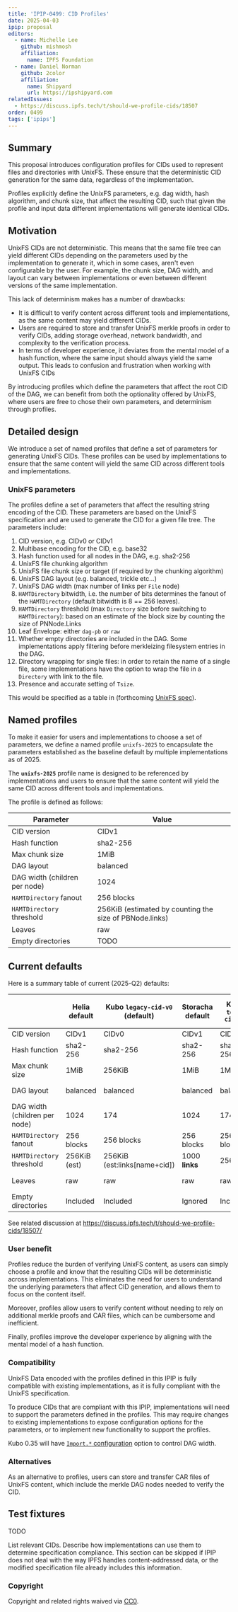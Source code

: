 ```yaml
---
title: 'IPIP-0499: CID Profiles'
date: 2025-04-03
ipip: proposal
editors:
  - name: Michelle Lee
    github: mishmosh
    affiliation:
      name: IPFS Foundation
  - name: Daniel Norman
    github: 2color
    affiliation:
      name: Shipyard
      url: https://ipshipyard.com
relatedIssues:
  - https://discuss.ipfs.tech/t/should-we-profile-cids/18507
order: 0499
tags: ['ipips']
---
```


## Summary

This proposal introduces configuration profiles for CIDs used to represent files and directories with UnixFS. These ensure that the deterministic CID generation for the same data, regardless of the implementation.

Profiles explicitly define the UnixFS parameters, e.g. dag width, hash algorithm, and chunk size, that affect the resulting CID, such that given the profile and input data different implementations will generate identical CIDs.

## Motivation

UnixFS CIDs are not deterministic. This means that the same file tree can yield different CIDs depending on the parameters used by the implementation to generate it, which in some cases, aren't even configurable by the user. For example, the chunk size, DAG width, and layout can vary between implementations or even between different versions of the same implementation.

This lack of determinism makes has a number of drawbacks:

- It is difficult to verify content across different tools and implementations, as the same content may yield different CIDs.
- Users are required to store and transfer UnixFS merkle proofs in order to verify CIDs, adding storage overhead, network bandwidth, and complexity to the verification process.
- In terms of developer experience, it deviates from the mental model of a hash function, where the same input should always yield the same output. This leads to confusion and frustration when working with UnixFS CIDs

By introducing profiles which define the parameters that affect the root CID of the DAG, we can benefit from both the optionality offered by UnixFS, where users are free to chose their own parameters, and determinism through profiles.

## Detailed design

We introduce a set of named profiles that define a set of parameters for generating UnixFS CIDs. These profiles can be used by implementations to ensure that the same content will yield the same CID across different tools and implementations.

### UnixFS parameters

The profiles define a set of parameters that affect the resulting string encoding of the CID. These parameters are based on the UnixFS specification and are used to generate the CID for a given file tree. The parameters include:

1. CID version, e.g. CIDv0 or CIDv1
1. Multibase encoding for the CID, e.g. base32
1. Hash function used for all nodes in the DAG, e.g. sha2-256
1. UnixFS file chunking algorithm
1. UnixFS file chunk size or target (if required by the chunking algorithm)
1. UnixFS DAG layout (e.g. balanced, trickle etc...)
1. UnixFS DAG width (max number of links per `File` node)
1. `HAMTDirectory` bitwidth, i.e. the number of bits determines the fanout of the `HAMTDirectory` (default bitwidth is 8 == 256 leaves).
1. `HAMTDirectory` threshold (max `Directory` size before switching to `HAMTDirectory`): based on an estimate of the block size by counting the size of PNNode.Links
1. Leaf Envelope: either `dag-pb` or `raw`
1. Whether empty directories are included in the DAG. Some implementations apply filtering before merkleizing filesystem entries in the DAG.
1. Directory wrapping for single files: in order to retain the name of a single file, some implementations have the option to wrap the file in a `Directory` with link to the file.
2. Presence and accurate setting of `Tsize`.

This would be specified as a table in (forthcoming [UnixFS spec](https://github.com/ipfs/specs/pull/331/files)).

## Named profiles

To make it easier for users and implementations to choose a set of parameters, we define a named profile `unixfs-2025` to encapsulate the parameters established as the baseline default by multiple implementations as of 2025.

The **`unixfs-2025`** profile name is designed to be referenced by implementations and users to ensure that the same content will yield the same CID across different tools and implementations.

The profile is defined as follows:

| Parameter                     | Value                                                   |
| ----------------------------- | ------------------------------------------------------- |
| CID version                   | CIDv1                                                   |
| Hash function                 | sha2-256                                                |
| Max chunk size                | 1MiB                                                    |
| DAG layout                    | balanced                                                |
| DAG width (children per node) | 1024                                                    |
| `HAMTDirectory` fanout        | 256 blocks                                              |
| `HAMTDirectory` threshold     | 256KiB (estimated by counting the size of PBNode.links) |
| Leaves                        | raw                                                     |
| Empty directories             | TODO                                                    |

## Current defaults

Here is a summary table of current (2025-Q2) defaults:

|                               | Helia default | Kubo `legacy-cid-v0` (default) | Storacha default | Kubo `test-cid-v1` | Kubo `test-cid-v1-wide` | DASL          |
| ----------------------------- | ------------- | ------------------------------ | ---------------- | ------------------ | ----------------------- | ------------- |
| CID version                   | CIDv1         | CIDv0                          | CIDv1            | CIDv1              | CIDv1                   | CIDv1         |
| Hash function                 | sha2-256      | sha2-256                       | sha2-256         | sha2-256           | sha2-256                | sha2-256      |
| Max chunk size                | 1MiB          | 256KiB                         | 1MiB             | 1MiB               | 1MiB                    | not specified |
| DAG layout                    | balanced      | balanced                       | balanced         | balanced           | balanced                | not specified |
| DAG width (children per node) | 1024          | 174                            | 1024             | 174                | **1024**                | not specified |
| `HAMTDirectory` fanout        | 256 blocks    | 256 blocks                     | 256 blocks       | 256 blocks         | **1024**                | not specified |
| `HAMTDirectory` threshold     | 256KiB (est)  | 256KiB (est:links[name+cid])   | 1000 **links**   | 256KiB             | **1MiB**                | not specified |
| Leaves                        | raw           | raw                            | raw              | raw                | raw                     | not specified |
| Empty directories             | Included      | Included                       | Ignored          | Included           | Included                | not specified |

See related discussion at https://discuss.ipfs.tech/t/should-we-profile-cids/18507/

### User benefit

Profiles reduce the burden of verifying UnixFS content, as users can simply choose a profile and know that the resulting CIDs will be deterministic across implementations. This eliminates the need for users to understand the underlying parameters that affect CID generation, and allows them to focus on the content itself.

Moreover, profiles allow users to verify content without needing to rely on additional merkle proofs and CAR files, which can be cumbersome and inefficient.

Finally, profiles improve the developer experience by aligning with the mental model of a hash function.

### Compatibility

UnixFS Data encoded with the profiles defined in this IPIP is fully compatible with existing implementations, as it is fully compliant with the UnixFS specification.

To produce CIDs that are compliant with this IPIP, implementations will need to support the parameters defined in the profiles. This may require changes to existing implementations to expose configuration options for the parameters, or to implement new functionality to support the profiles.

Kubo 0.35 will have [`Import.*` configuration](https://github.com/ipfs/kubo/blob/master/docs/config.md#import) option to control DAG width.

### Alternatives

As an alternative to profiles, users can store and transfer CAR files of UnixFS content, which include the merkle DAG nodes needed to verify the CID.

## Test fixtures

TODO

List relevant CIDs. Describe how implementations can use them to determine
specification compliance. This section can be skipped if IPIP does not deal
with the way IPFS handles content-addressed data, or the modified specification
file already includes this information.

### Copyright

Copyright and related rights waived via [CC0](https://creativecommons.org/publicdomain/zero/1.0/).
